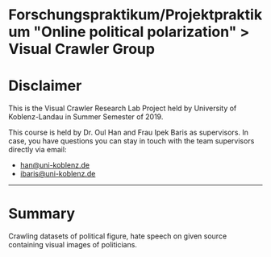 # Forschungspraktikum/Projektpraktikum "Online political polarization" > Visual Crawler Group

# Disclaimer

This is the Visual Crawler Research Lab Project held by University of Koblenz-Landau in Summer Semester of 2019.

This course is held by Dr. Oul Han and Frau Ipek Baris as supervisors. In case, you have questions you can stay in touch with the team supervisors directly via email:

* han@uni-koblenz.de
* ibaris@uni-koblenz.de

--------------------------------------------------------------------------------------------------------------------------------

# Summary

Crawling datasets of political figure, hate speech on given source containing visual images of politicians.



